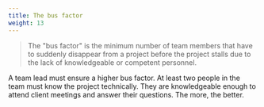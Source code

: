 ```yaml
---
title: The bus factor
weight: 13
---
```


> The "bus factor" is the minimum number of team members that have to suddenly disappear from a project before the project stalls due to the lack of knowledgeable or competent personnel.

A team lead must ensure a higher bus factor. At least two people in the team must know the project technically. They are knowledgeable enough to attend client meetings and answer their questions. The more, the better.
